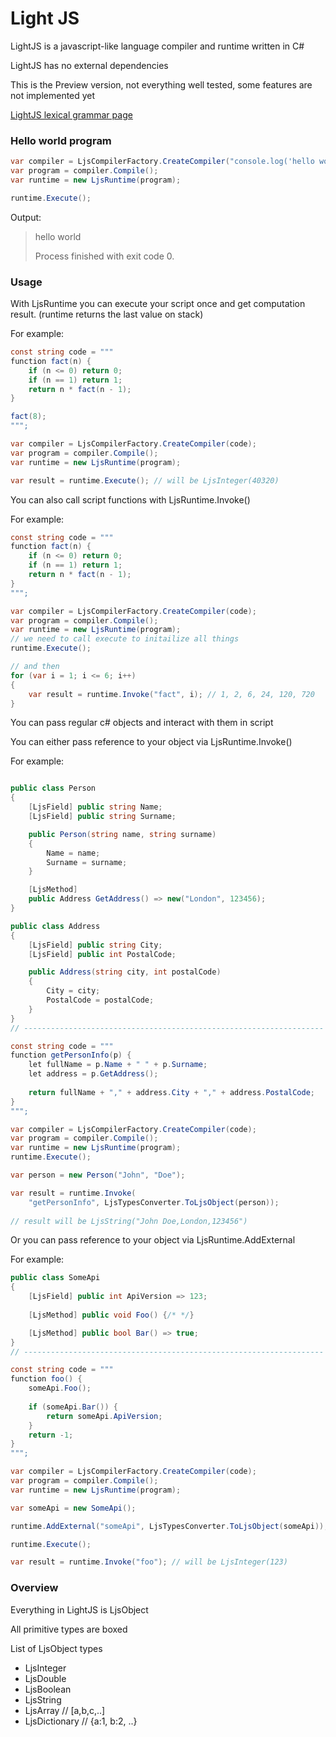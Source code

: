 # Light JS
LightJS is a javascript-like language compiler and runtime written in C#

LightJS has no external dependencies 

This is the Preview version, not everything well tested, some features are not implemented yet

[LightJS lexical grammar page](App16.LightJS/Docs/lexical_grammar.md)

### Hello world program

```csharp
var compiler = LjsCompilerFactory.CreateCompiler("console.log('hello world')");
var program = compiler.Compile();
var runtime = new LjsRuntime(program);

runtime.Execute();
```

Output:

> hello world
>
> Process finished with exit code 0.
> 

### Usage

With LjsRuntime you can execute your script once and get computation result.
(runtime returns the last value on stack)

For example:

```csharp
const string code = """
function fact(n) {
    if (n <= 0) return 0;
    if (n == 1) return 1;
    return n * fact(n - 1); 
}

fact(8);
""";

var compiler = LjsCompilerFactory.CreateCompiler(code);
var program = compiler.Compile();
var runtime = new LjsRuntime(program);

var result = runtime.Execute(); // will be LjsInteger(40320)
```
You can also call script functions with LjsRuntime.Invoke()

For example:

```csharp
const string code = """
function fact(n) {
    if (n <= 0) return 0;
    if (n == 1) return 1;
    return n * fact(n - 1); 
}
""";

var compiler = LjsCompilerFactory.CreateCompiler(code);
var program = compiler.Compile();
var runtime = new LjsRuntime(program);
// we need to call execute to initailize all things
runtime.Execute();

// and then
for (var i = 1; i <= 6; i++)
{
    var result = runtime.Invoke("fact", i); // 1, 2, 6, 24, 120, 720
}
```
You can pass regular c# objects and interact with them in script

You can either pass reference to your object via LjsRuntime.Invoke()

For example:

```csharp

public class Person
{
    [LjsField] public string Name;
    [LjsField] public string Surname;

    public Person(string name, string surname)
    {
        Name = name;
        Surname = surname;
    }

    [LjsMethod]
    public Address GetAddress() => new("London", 123456);
}

public class Address
{
    [LjsField] public string City;
    [LjsField] public int PostalCode;

    public Address(string city, int postalCode)
    {
        City = city;
        PostalCode = postalCode;
    }
}
// -------------------------------------------------------------------

const string code = """
function getPersonInfo(p) {
    let fullName = p.Name + " " + p.Surname;
    let address = p.GetAddress();
    
    return fullName + "," + address.City + "," + address.PostalCode;
}
""";

var compiler = LjsCompilerFactory.CreateCompiler(code);
var program = compiler.Compile();
var runtime = new LjsRuntime(program);
runtime.Execute();

var person = new Person("John", "Doe");

var result = runtime.Invoke(
    "getPersonInfo", LjsTypesConverter.ToLjsObject(person));
    
// result will be LjsString("John Doe,London,123456")

```

Or you can pass reference to your object via LjsRuntime.AddExternal

For example:

```csharp
public class SomeApi
{
    [LjsField] public int ApiVersion => 123;
    
    [LjsMethod] public void Foo() {/* */}

    [LjsMethod] public bool Bar() => true;
}
// -------------------------------------------------------------------

const string code = """
function foo() {
    someApi.Foo();
    
    if (someApi.Bar()) {
        return someApi.ApiVersion;
    }
    return -1;
}
""";

var compiler = LjsCompilerFactory.CreateCompiler(code);
var program = compiler.Compile();
var runtime = new LjsRuntime(program);

var someApi = new SomeApi();

runtime.AddExternal("someApi", LjsTypesConverter.ToLjsObject(someApi));

runtime.Execute();

var result = runtime.Invoke("foo"); // will be LjsInteger(123)

```


### Overview

Everything in LightJS is LjsObject

All primitive types are boxed

List of LjsObject types
* LjsInteger
* LjsDouble
* LjsBoolean
* LjsString
* LjsArray // [a,b,c,..]
* LjsDictionary // {a:1, b:2, ..}







